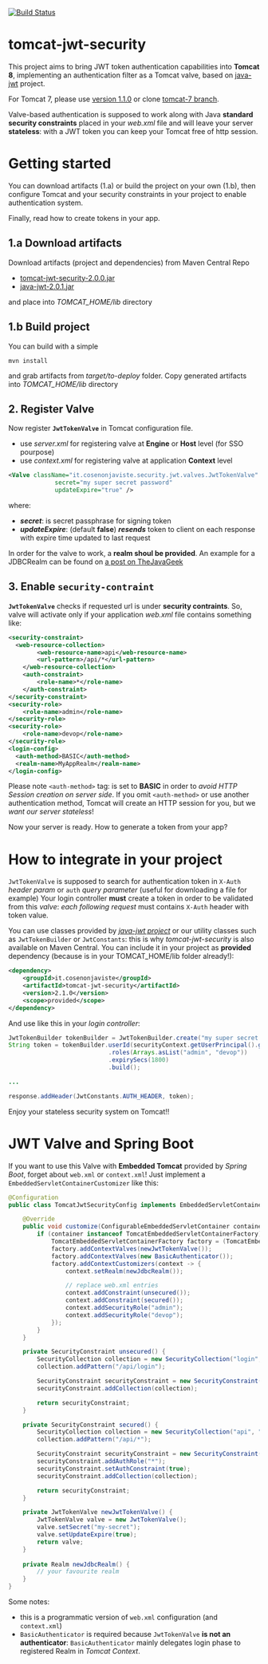 [![Build Status](https://travis-ci.org/andreacomo/tomcat-jwt-security.svg?branch=master)](https://travis-ci.org/andreacomo/tomcat-jwt-security)

# tomcat-jwt-security
This project aims to bring JWT token authentication capabilities into **Tomcat 8**, implementing an authentication filter as a Tomcat valve, based on [java-jwt](https://github.com/auth0/java-jwt) project.

For Tomcat 7, please use [version 1.1.0](https://github.com/andreacomo/tomcat-jwt-security/releases/tag/tomcat-jwt-security-1.1.0) or clone [tomcat-7 branch](https://github.com/andreacomo/tomcat-jwt-security/tree/tomcat-7).

Valve-based authentication is supposed to work along with Java **standard security constraints** placed in your *web.xml* file and will leave your server **stateless**: with a JWT token you can keep your Tomcat free of http session.

# Getting started
You can download artifacts (1.a) or build the project on your own (1.b), then configure Tomcat and your security constraints in your project to enable authentication system. 

Finally, read how to create tokens in your app.

## 1.a Download artifacts
Download artifacts (project and dependencies) from Maven Central Repo
* [tomcat-jwt-security-2.0.0.jar](https://repo1.maven.org/maven2/it/cosenonjaviste/tomcat-jwt-security/2.0.0/tomcat-jwt-security-2.0.0.jar)
* [java-jwt-2.0.1.jar](https://repo1.maven.org/maven2/com/auth0/java-jwt/2.1.0/java-jwt-2.1.0.jar)

and place into *TOMCAT_HOME/lib* directory

## 1.b Build project
You can build with a simple
```
mvn install
```
and grab artifacts from *target/to-deploy* folder. Copy generated artifacts into *TOMCAT_HOME/lib* directory

## 2. Register Valve
Now register **`JwtTokenValve`** in Tomcat configuration file.
* use *server.xml* for registering valve at **Engine** or **Host** level (for SSO pourpose)
* use *context.xml* for registering valve at application **Context** level

```xml
<Valve className="it.cosenonjaviste.security.jwt.valves.JwtTokenValve" 
	  		 secret="my super secret password"
	  		 updateExpire="true" />
```

where:
* ***secret***: is secret passphrase for signing token
* ***updateExpire***: (default **false**) ***resends*** token to client on each response with expire time updated to last request

In order for the valve to work, a **realm shoul be provided**. An example for a JDBCRealm can be found on [a post on TheJavaGeek](http://www.thejavageek.com/2013/07/07/configure-jdbcrealm-jaas-for-mysql-and-tomcat-7-with-form-based-authentication/)

## 3. Enable `security-contraint`
**`JwtTokenValve`** checks if requested url is under **security contraints**. So, valve will activate only if your application *web.xml* file contains something like:

```xml
<security-constraint>
  <web-resource-collection>
		<web-resource-name>api</web-resource-name>
		<url-pattern>/api/*</url-pattern>
	</web-resource-collection>
	<auth-constraint>
		<role-name>*</role-name>
	</auth-constraint>
</security-constraint>
<security-role>
	<role-name>admin</role-name>
</security-role>
<security-role>
	<role-name>devop</role-name>
</security-role>
<login-config>
  <auth-method>BASIC</auth-method>
  <realm-name>MyAppRealm</realm-name>
</login-config>
```
Please note `<auth-method>` tag: is set to **BASIC** in order to *avoid HTTP Session creation on server side*. If you omit `<auth-method>` or use another authentication method, Tomcat will create an HTTP session for you, but we *want our server stateless*!

Now your server is ready. How to generate a token from your app?

# How to integrate in your project
`JwtTokenValve` is supposed to search for authentication token in `X-Auth` *header param* or `auth` *query parameter* (useful for downloading a file for example)
Your login controller **must** create a token in order to be validated from this *valve*: *each following request* must contains `X-Auth` header with token value.

You can use classes provided by *[java-jwt project](https://github.com/auth0/java-jwt)* or our utility classes such as `JwtTokenBuilder` or `JwtConstants`: this is why *tomcat-jwt-security* is also available on Maven Central. You can include it in your project as **provided** dependency (because is in your TOMCAT_HOME/lib folder already!):
```xml
<dependency>
	<groupId>it.cosenonjaviste</groupId>
	<artifactId>tomcat-jwt-security</artifactId>
	<version>2.1.0</version>
	<scope>provided</scope>
</dependency>
```

And use like this in your *login controller*:
```java
JwtTokenBuilder tokenBuilder = JwtTokenBuilder.create("my super secret password");
String token = tokenBuilder.userId(securityContext.getUserPrincipal().getName())
                            .roles(Arrays.asList("admin", "devop"))
                            .expirySecs(1800)
                            .build();

...

response.addHeader(JwtConstants.AUTH_HEADER, token);  
```

Enjoy your stateless security system on Tomcat!!

# JWT Valve and Spring Boot
If you want to use this Valve with **Embedded Tomcat** provided by *Spring Boot*, forget about `web.xml` or `context.xml`!
Just implement a `EmbeddedServletContainerCustomizer` like this:

```java
@Configuration
public class TomcatJwtSecurityConfig implements EmbeddedServletContainerCustomizer {

    @Override
    public void customize(ConfigurableEmbeddedServletContainer container) {
        if (container instanceof TomcatEmbeddedServletContainerFactory) {
            TomcatEmbeddedServletContainerFactory factory = (TomcatEmbeddedServletContainerFactory) container;
            factory.addContextValves(newJwtTokenValve());
            factory.addContextValves(new BasicAuthenticator());
            factory.addContextCustomizers(context -> {
                context.setRealm(newJdbcRealm());

                // replace web.xml entries
                context.addConstraint(unsecured());
                context.addConstraint(secured());
                context.addSecurityRole("admin");
                context.addSecurityRole("devop");
            });
        }
    }

    private SecurityConstraint unsecured() {
        SecurityCollection collection = new SecurityCollection("login", "login");
        collection.addPattern("/api/login");

        SecurityConstraint securityConstraint = new SecurityConstraint();
        securityConstraint.addCollection(collection);

        return securityConstraint;
    }

    private SecurityConstraint secured() {
        SecurityCollection collection = new SecurityCollection("api", "api");
        collection.addPattern("/api/*");

        SecurityConstraint securityConstraint = new SecurityConstraint();
        securityConstraint.addAuthRole("*");
        securityConstraint.setAuthConstraint(true);
        securityConstraint.addCollection(collection);

        return securityConstraint;
    }

    private JwtTokenValve newJwtTokenValve() {
        JwtTokenValve valve = new JwtTokenValve();
        valve.setSecret("my-secret");
        valve.setUpdateExpire(true);
        return valve;
    }
    
    private Realm newJdbcRealm() {
        // your favourite realm 
    }
}
```

Some notes:
* this is a programmatic version of `web.xml` configuration (and `context.xml`)
* `BasicAuthenticator` is required because `JwtTokenValve` **is not an authenticator**: 
`BasicAuthenticator` mainly delegates login phase to registered Realm in *Tomcat Context*.
